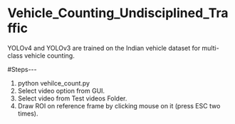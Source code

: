 # Vehicle_Counting_Undisciplined_Traffic
YOLOv4 and YOLOv3 are trained on the Indian vehicle dataset for multi-class vehicle counting.  

#Steps---
1) python vehilce_count.py
2) Select video option from GUI.
3) Select video from Test videos Folder.
4) Draw ROI on reference frame by clicking mouse on it (press ESC two times).
